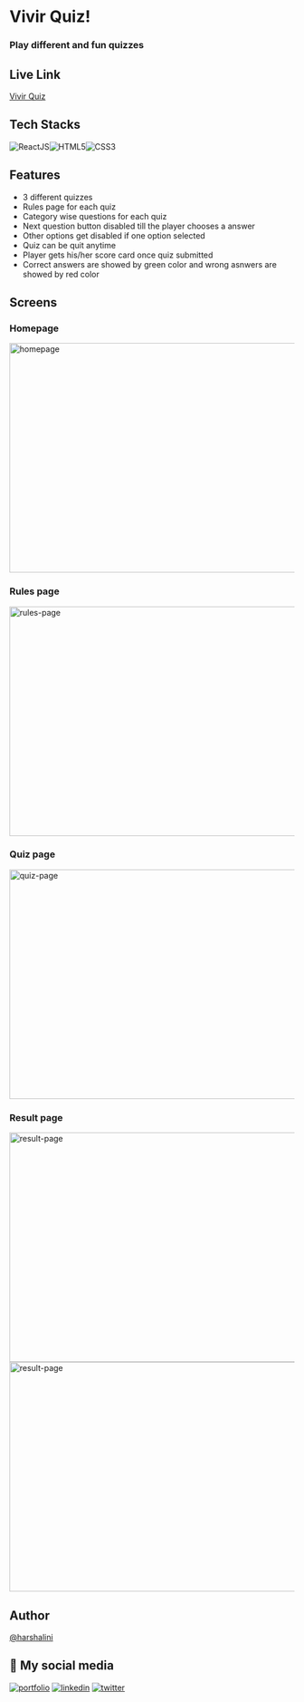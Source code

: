 # Vivir Quiz!

### Play different and fun quizzes

## Live Link

[Vivir Quiz](https://vivir-quiz.netlify.app/)

## Tech Stacks
![ReactJS](https://img.shields.io/badge/React-20232A?style=for-the-badge&logo=react&logoColor=61DAFB)![HTML5](https://img.shields.io/badge/HTML5-E34F26?style=for-the-badge&logo=html5&logoColor=white)![CSS3](https://img.shields.io/badge/CSS3-1572B6?style=for-the-badge&logo=css3&logoColor=white)  

## Features  
- 3 different quizzes  
- Rules page for each quiz  
- Category wise questions for each quiz  
- Next question button disabled till the player chooses a answer  
- Other options get disabled if one option selected   
- Quiz can be quit anytime  
- Player gets his/her score card once quiz submitted  
- Correct answers are showed by green color and wrong asnwers are showed by red color  

## Screens  

### Homepage 
<img src = "https://user-images.githubusercontent.com/79782716/179918606-ed022989-dca5-4779-9c0c-ef75889b36c8.png" alt = "homepage" width = "800px" height = "405px"/>

### Rules page  
<img src = "https://user-images.githubusercontent.com/79782716/179919099-2562aaba-a100-4648-aec1-75ed4e19ec36.png" alt = "rules-page" width = "800px" height = "405px"/>

### Quiz page
<img src = "https://user-images.githubusercontent.com/79782716/179921611-3469fc10-2b05-4e49-a73a-a30510985156.png" alt = "quiz-page" width = "800px" height = "405px"/>  

### Result page  
<img src = "https://user-images.githubusercontent.com/79782716/179922048-57219d5d-8273-4838-a9d2-68de5d158c47.png" alt = "result-page" width = "800px" height = "405px"/>  
<img src = "https://user-images.githubusercontent.com/79782716/179922343-87c56466-e6e1-405f-9832-9991087138ce.png" alt = "result-page" width = "800px" height = "405px"/>  

## Author
 [@harshalini](https://github.com/harshalini)

## 🔗 My social media
[![portfolio](https://img.shields.io/badge/my_portfolio-000?style=for-the-badge&logo=ko-fi&logoColor=white)](https://harshalini-pandhare.netlify.app/)
[![linkedin](https://img.shields.io/badge/linkedin-0A66C2?style=for-the-badge&logo=linkedin&logoColor=white)](https://www.linkedin.com/in/harshalini-pandhare-177240206/)
[![twitter](https://img.shields.io/badge/twitter-1DA1F2?style=for-the-badge&logo=twitter&logoColor=white)](https://twitter.com/Harshalini_P)
